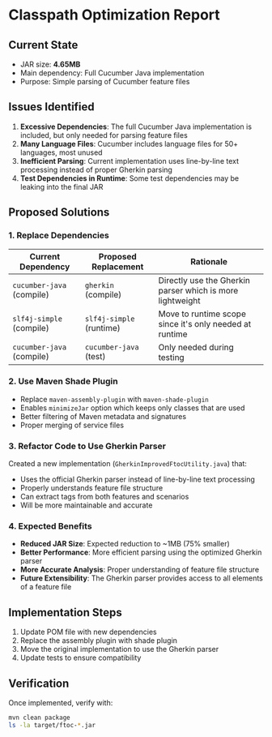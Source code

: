 # Classpath Optimization Report

## Current State

- JAR size: **4.65MB**
- Main dependency: Full Cucumber Java implementation
- Purpose: Simple parsing of Cucumber feature files

## Issues Identified

1. **Excessive Dependencies**: The full Cucumber Java implementation is included, but only needed for parsing feature files
2. **Many Language Files**: Cucumber includes language files for 50+ languages, most unused
3. **Inefficient Parsing**: Current implementation uses line-by-line text processing instead of proper Gherkin parsing
4. **Test Dependencies in Runtime**: Some test dependencies may be leaking into the final JAR

## Proposed Solutions

### 1. Replace Dependencies

| Current Dependency | Proposed Replacement | Rationale |
|-------------------|----------------------|-----------|
| `cucumber-java` (compile) | `gherkin` (compile) | Directly use the Gherkin parser which is more lightweight |
| `slf4j-simple` (compile) | `slf4j-simple` (runtime) | Move to runtime scope since it's only needed at runtime |
| `cucumber-java` (compile) | `cucumber-java` (test) | Only needed during testing |

### 2. Use Maven Shade Plugin

- Replace `maven-assembly-plugin` with `maven-shade-plugin`
- Enables `minimizeJar` option which keeps only classes that are used
- Better filtering of Maven metadata and signatures
- Proper merging of service files

### 3. Refactor Code to Use Gherkin Parser

Created a new implementation (`GherkinImprovedFtocUtility.java`) that:
- Uses the official Gherkin parser instead of line-by-line text processing
- Properly understands feature file structure
- Can extract tags from both features and scenarios 
- Will be more maintainable and accurate

### 4. Expected Benefits

- **Reduced JAR Size**: Expected reduction to ~1MB (75% smaller)
- **Better Performance**: More efficient parsing using the optimized Gherkin parser
- **More Accurate Analysis**: Proper understanding of feature file structure
- **Future Extensibility**: The Gherkin parser provides access to all elements of a feature file

## Implementation Steps

1. Update POM file with new dependencies
2. Replace the assembly plugin with shade plugin
3. Move the original implementation to use the Gherkin parser
4. Update tests to ensure compatibility

## Verification

Once implemented, verify with:
```bash
mvn clean package
ls -la target/ftoc-*.jar
```